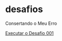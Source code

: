 # desafios
 Consertando o Meu Erro

 <a href="https://kauananthony.github.io/desafios/d001/index.html">Executar o Desafio 001</a>
